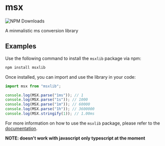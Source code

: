 # msx
![NPM Downloads](https://img.shields.io/npm/dy/msxlib)

A minmalistic ms conversion library

## Examples
Use the following command to install the `msxlib` package via npm:

```bash
npm install msxlib
```

Once installed, you can import and use the library in your code:

```typescript
import msx from "msxlib";

console.log(MSX.parse("1ms")); // 1
console.log(MSX.parse("1s")); // 1000
console.log(MSX.parse("1m")); // 60000
console.log(MSX.parse("1h")); // 3600000
console.log(MSX.stringify(1)); // 1.00ms
```

For more information on how to use the `msxlib` package, please refer to the [documentation](https://npmjs.com/package/msxlib).

**NOTE: doesn't work with javascript only typescript at the moment**